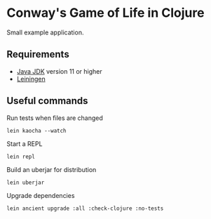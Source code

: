 # Conway's Game of Life in Clojure

Small example application.

## Requirements

- [Java JDK](https://www.oracle.com/java/technologies/javase-downloads.html) version 11 or higher
- [Leiningen](https://leiningen.org/)

## Useful commands

Run tests when files are changed

    lein kaocha --watch

Start a REPL

    lein repl

Build an uberjar for distribution

    lein uberjar

Upgrade dependencies

    lein ancient upgrade :all :check-clojure :no-tests
